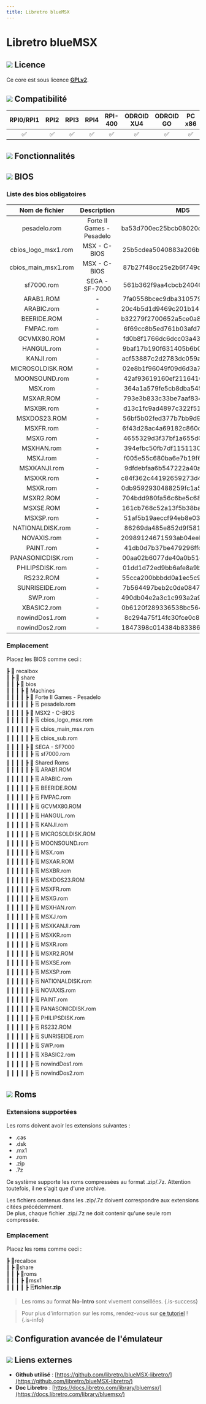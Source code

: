 ```yaml
---
title: Libretro blueMSX
---
```


# Libretro blueMSX



## ![](/migration-images/emulateurs/ordinosaures/msx-1/gerald-g-parchment-background-or-border-5.svg) Licence

Ce core est sous licence [**GPLv2**](https://github.com/libretro/blueMSX-libretro/blob/master/license.txt).

## ![](/migration-images/emulateurs/ordinosaures/msx-1/compatibility.png) Compatibilité

| RPI0/RPI1 | RPI2 | RPI3 | RPI4 | RPI-400 | ODROID XU4 | ODROID GO | PC x86 | PC X86\_64 |
| :---: | :---: | :---: | :---: | :---: | :---: | :---: | :---: | :---: |
| ✅ | ✅ | ✅ | ✅ | ✅ | ✅ | ✅ | ✅ | ✅ |

## ![](/migration-images/emulateurs/ordinosaures/msx-1/cogwheel-145804_640.png) Fonctionnalités



## ![](/migration-images/emulateurs/ordinosaures/msx-1/tqfp32.svg) BIOS

### Liste des bios obligatoires

| **Nom de fichier** | Description | MD5 | Fourni |
| :---: | :---: | :---: | :---: |
| pesadelo.rom | Forte II Games - Pesadelo | ba53d700ec25bcb08020ce693319cd28 | ✅ |
| cbios\_logo\_msx1.rom | MSX - C-BIOS | 25b5cdea5040883a206b89845cdf55f1 | ✅ |
| cbios\_main\_msx1.rom | MSX - C-BIOS | 87b27f48cc25e2b6f749c019587d5f23 | ✅ |
| sf7000.rom | SEGA - SF-7000 | 561b362f9aa4cbcb240461abf83c2e0d | ✅ |
| ARAB1.ROM | - | 7fa0558bcec9dba310579521623d9f6a | ✅ |
| ARABIC.rom | - | 20c4b5d1d9469c201b145f082ec32658 | ✅ |
| BEERIDE.ROM | - | b32279f2700652a5ce0a809318626763 | ✅ |
| FMPAC.rom | - | 6f69cc8b5ed761b03afd78000dfb0e19 | ✅ |
| GCVMX80.ROM | - | fd0b8f1766dc6dcc03a43d9c79dc4e37 | ✅ |
| HANGUL.rom | - | 9baf17b190f631405b6b0eeeeb162b87 | ✅ |
| KANJI.rom | - | acf53887c2d2783dc059a9b442c86b90 | ✅ |
| MICROSOLDISK.ROM | - | 02e8b1f96049f09d6d3a735647cbbb2a | ✅ |
| MOONSOUND.rom | - | 42af93619160ef2116416f74a6cb12f2 | ✅ |
| MSX.rom | - | 364a1a579fe5cb8dba54519bcfcdac0d | ✅ |
| MSXAR.ROM | - | 793e3b833c33be7aaf834beacb8fb926 | ✅ |
| MSXBR.rom | - | d13c1fc9ad4897c322f51aab3ad3b30d | ✅ |
| MSXDOS23.ROM | - | 56bf5b02fed377b7bb9d91f914965431 | ✅ |
| MSXFR.rom | - | 6f43d28ac4a69182c860c2db0e18ee6d | ✅ |
| MSXG.rom | - | 4655329d3f37bf1a655d05f2abd1aa62 | ✅ |
| MSXHAN.rom | - | 394efbc50fb7df1151130d8c162f85c3 | ✅ |
| MSXJ.rom | - | f005e55c680ba6e7b19f6d4dc8f73ce5 | ✅ |
| MSXKANJI.rom | - | 9dfdebfaa6b547222a40aab8bb2e29f8 | ✅ |
| MSXKR.rom | - | c84f362c44192659273d45ae97462362 | ✅ |
| MSXR.rom | - | 0db9592930488259fc1a5c127215e784 | ✅ |
| MSXR2.ROM | - | 704bdd980fa56c6be5c680358458eeeb | ✅ |
| MSXSE.ROM | - | 161cb768c52a13f5b38ba46e721b68c1 | ✅ |
| MSXSP.rom | - | 51af5b19aeccf94eb8e03bce0b5d33c4 | ✅ |
| NATIONALDISK.rom | - | 86269da485e852d9f581ac27f4ba32ff | ✅ |
| NOVAXIS.rom | - | 20989124671593ab04eeb01d52a1e25c | ✅ |
| PAINT.rom | - | 41db0d7b37be479296ffd59fcd6775f0 | ✅ |
| PANASONICDISK.rom | - | 00aa02b6077de40a0b51d71a3c3e1d5f | ✅ |
| PHILIPSDISK.rom | - | 01dd1d72ed9bb6afe8a9b441c198a1cd | ✅ |
| RS232.ROM | - | 55cca200bbbdd0a1ec5c9d70966c05c0 | ✅ |
| SUNRISEIDE.rom | - | 7b564497beb2c0de0847f107dec00ddf | ✅ |
| SWP.rom | - | 490db04e2a3c1c993a2a9d3611949c76 | ✅ |
| XBASIC2.rom | - | 0b6120f289336538bc564548109f97c6 | ✅ |
| nowindDos1.rom | - | 8c294a75f14fc30fce0c8642d28ccec1 | ✅ |
| nowindDos2.rom | - | 1847398c014384b833868c64f149f338 | ✅ |

### Emplacement

Placez les BIOS comme ceci :

┣ 📁 recalbox  
┃ ┣ 📁 share  
┃ ┃ ┣ 📁 bios  
┃ ┃ ┃ ┣ 📁 Machines  
┃ ┃ ┃ ┃ ┣ 📁 Forte II Games - Pesadelo  
┃ ┃ ┃ ┃ ┃ ┣ 🗒 pesadelo.rom  
┃ ┃ ┃ ┃ ┣ 📁 MSX2 - C-BIOS  
┃ ┃ ┃ ┃ ┃ ┣ 🗒 cbios\_logo\_msx.rom  
┃ ┃ ┃ ┃ ┃ ┣ 🗒 cbios\_main\_msx.rom  
┃ ┃ ┃ ┃ ┃ ┣ 🗒 cbios\_sub.rom  
┃ ┃ ┃ ┃ ┣ 📁 SEGA - SF7000  
┃ ┃ ┃ ┃ ┃ ┣ 🗒 sf7000.rom  
┃ ┃ ┃ ┃ ┣ 📁 Shared Roms  
┃ ┃ ┃ ┃ ┃ ┣ 🗒 ARAB1.ROM  
┃ ┃ ┃ ┃ ┃ ┣ 🗒 ARABIC.rom  
┃ ┃ ┃ ┃ ┃ ┣ 🗒 BEERIDE.ROM  
┃ ┃ ┃ ┃ ┃ ┣ 🗒 FMPAC.rom  
┃ ┃ ┃ ┃ ┃ ┣ 🗒 GCVMX80.ROM  
┃ ┃ ┃ ┃ ┃ ┣ 🗒 HANGUL.rom  
┃ ┃ ┃ ┃ ┃ ┣ 🗒 KANJI.rom  
┃ ┃ ┃ ┃ ┃ ┣ 🗒 MICROSOLDISK.ROM  
┃ ┃ ┃ ┃ ┃ ┣ 🗒 MOONSOUND.rom  
┃ ┃ ┃ ┃ ┃ ┣ 🗒 MSX.rom  
┃ ┃ ┃ ┃ ┃ ┣ 🗒 MSXAR.ROM  
┃ ┃ ┃ ┃ ┃ ┣ 🗒 MSXBR.rom  
┃ ┃ ┃ ┃ ┃ ┣ 🗒 MSXDOS23.ROM  
┃ ┃ ┃ ┃ ┃ ┣ 🗒 MSXFR.rom  
┃ ┃ ┃ ┃ ┃ ┣ 🗒 MSXG.rom  
┃ ┃ ┃ ┃ ┃ ┣ 🗒 MSXHAN.rom  
┃ ┃ ┃ ┃ ┃ ┣ 🗒 MSXJ.rom  
┃ ┃ ┃ ┃ ┃ ┣ 🗒 MSXKANJI.rom  
┃ ┃ ┃ ┃ ┃ ┣ 🗒 MSXKR.rom  
┃ ┃ ┃ ┃ ┃ ┣ 🗒 MSXR.rom  
┃ ┃ ┃ ┃ ┃ ┣ 🗒 MSXR2.ROM  
┃ ┃ ┃ ┃ ┃ ┣ 🗒 MSXSE.rom  
┃ ┃ ┃ ┃ ┃ ┣ 🗒 MSXSP.rom  
┃ ┃ ┃ ┃ ┃ ┣ 🗒 NATIONALDISK.rom  
┃ ┃ ┃ ┃ ┃ ┣ 🗒 NOVAXIS.rom  
┃ ┃ ┃ ┃ ┃ ┣ 🗒 PAINT.rom  
┃ ┃ ┃ ┃ ┃ ┣ 🗒 PANASONICDISK.rom  
┃ ┃ ┃ ┃ ┃ ┣ 🗒 PHILIPSDISK.rom  
┃ ┃ ┃ ┃ ┃ ┣ 🗒 RS232.ROM  
┃ ┃ ┃ ┃ ┃ ┣ 🗒 SUNRISEIDE.rom  
┃ ┃ ┃ ┃ ┃ ┣ 🗒 SWP.rom  
┃ ┃ ┃ ┃ ┃ ┣ 🗒 XBASIC2.rom  
┃ ┃ ┃ ┃ ┃ ┣ 🗒 nowindDos1.rom  
┃ ┃ ┃ ┃ ┃ ┣ 🗒 nowindDos2.rom  

## ![](/migration-images/emulateurs/ordinosaures/msx-1/rom-30098_640.png) Roms

### **Extensions supportées**

Les roms doivent avoir les extensions suivantes :

* .cas
* .dsk
* .mx1
* .rom
* .zip
* .7z

Ce système supporte les roms compressées au format .zip/.7z. Attention toutefois, il ne s'agit que d'une archive.

Les fichiers contenus dans les .zip/.7z doivent correspondre aux extensions citées précédemment.  
De plus, chaque fichier .zip/.7z ne doit contenir qu'une seule rom compressée.

### **Emplacement**

Placez les roms comme ceci : 

┣ 📁recalbox  
┃ ┣ 📁share  
┃ ┃ ┣ 📁roms  
┃ ┃ ┃ ┣ 📁msx1  
┃ ┃ ┃ ┃ ┣ 🗒**fichier.zip**  


>Les roms au format **No-Intro** sont vivement conseillées.
{.is-success}


>Pour plus d'information sur les roms, rendez-vous sur [ce tutoriel](/fr/tutoriels/jeux/generalite/les-roms-et-les-isos) !
{.is-info}

## ![](/migration-images/emulateurs/ordinosaures/msx-1/hammer-28636_640.png) Configuration avancée de l'émulateur



## ![](/migration-images/emulateurs/ordinosaures/msx-1/kisspng-web-development-world-wide-web-computer-icons-webs-world-wide-web-icon-png-5ab05c24477216.4540070115215073642927.png) Liens externes

* **Github utilisé** : [https://github.com/libretro/blueMSX-libretro/](https://github.com/libretro/blueMSX-libretro/)
* **Doc Libretro** : [https://docs.libretro.com/library/bluemsx/](https://docs.libretro.com/library/bluemsx/)

